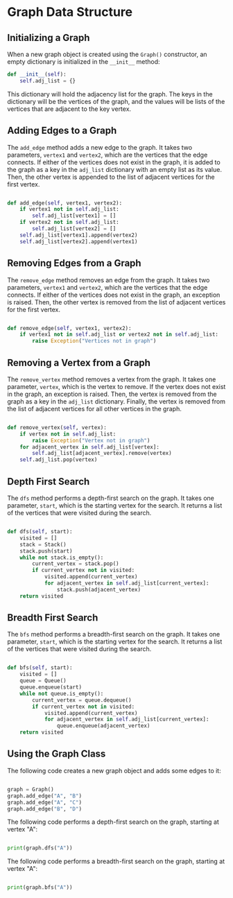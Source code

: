 # Graph Data Structure

## Initializing a Graph

When a new graph object is created using the `Graph()` constructor, an empty dictionary is initialized in the `__init__` method:

```python
def __init__(self):
    self.adj_list = {}

```

This dictionary will hold the adjacency list for the graph. The keys in the dictionary will be the vertices of the graph, and the values will be lists of the vertices that are adjacent to the key vertex.

## Adding Edges to a Graph

The `add_edge` method adds a new edge to the graph. It takes two parameters, `vertex1` and `vertex2`, which are the vertices that the edge connects. If either of the vertices does not exist in the graph, it is added to the graph as a key in the `adj_list` dictionary with an empty list as its value. Then, the other vertex is appended to the list of adjacent vertices for the first vertex.

```python

def add_edge(self, vertex1, vertex2):
    if vertex1 not in self.adj_list:
        self.adj_list[vertex1] = []
    if vertex2 not in self.adj_list:
        self.adj_list[vertex2] = []
    self.adj_list[vertex1].append(vertex2)
    self.adj_list[vertex2].append(vertex1)

```

## Removing Edges from a Graph

The `remove_edge` method removes an edge from the graph. It takes two parameters, `vertex1` and `vertex2`, which are the vertices that the edge connects. If either of the vertices does not exist in the graph, an exception is raised. Then, the other vertex is removed from the list of adjacent vertices for the first vertex.

```python

def remove_edge(self, vertex1, vertex2):
    if vertex1 not in self.adj_list or vertex2 not in self.adj_list:
        raise Exception("Vertices not in graph")

```

## Removing a Vertex from a Graph

The `remove_vertex` method removes a vertex from the graph. It takes one parameter, `vertex`, which is the vertex to remove. If the vertex does not exist in the graph, an exception is raised. Then, the vertex is removed from the graph as a key in the `adj_list` dictionary. Finally, the vertex is removed from the list of adjacent vertices for all other vertices in the graph.

```python

def remove_vertex(self, vertex):
    if vertex not in self.adj_list:
        raise Exception("Vertex not in graph")
    for adjacent_vertex in self.adj_list[vertex]:
        self.adj_list[adjacent_vertex].remove(vertex)
    self.adj_list.pop(vertex)

```

## Depth First Search

The `dfs` method performs a depth-first search on the graph. It takes one parameter, `start`, which is the starting vertex for the search. It returns a list of the vertices that were visited during the search.

```python

def dfs(self, start):
    visited = []
    stack = Stack()
    stack.push(start)
    while not stack.is_empty():
        current_vertex = stack.pop()
        if current_vertex not in visited:
            visited.append(current_vertex)
            for adjacent_vertex in self.adj_list[current_vertex]:
                stack.push(adjacent_vertex)
    return visited

```

## Breadth First Search

The `bfs` method performs a breadth-first search on the graph. It takes one parameter, `start`, which is the starting vertex for the search. It returns a list of the vertices that were visited during the search.

```python

def bfs(self, start):
    visited = []
    queue = Queue()
    queue.enqueue(start)
    while not queue.is_empty():
        current_vertex = queue.dequeue()
        if current_vertex not in visited:
            visited.append(current_vertex)
            for adjacent_vertex in self.adj_list[current_vertex]:
                queue.enqueue(adjacent_vertex)
    return visited

```

## Using the Graph Class

The following code creates a new graph object and adds some edges to it:

```python

graph = Graph()
graph.add_edge("A", "B")
graph.add_edge("A", "C")
graph.add_edge("B", "D")


```

The following code performs a depth-first search on the graph, starting at vertex "A":

```python

print(graph.dfs("A"))

```

The following code performs a breadth-first search on the graph, starting at vertex "A":

```python

print(graph.bfs("A"))

```

